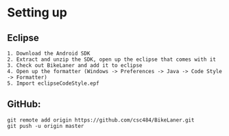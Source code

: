 Setting up  
==============
  Eclipse
  --------------
    1. Download the Android SDK
    2. Extract and unzip the SDK, open up the eclipse that comes with it  
    3. Check out BikeLaner and add it to eclipse  
    4. Open up the formatter (Windows -> Preferences -> Java -> Code Style -> Formatter)  
    5. Import eclipseCodeStyle.epf  
  GitHub:  
  --------------
    git remote add origin https://github.com/csc484/BikeLaner.git  
    git push -u origin master  

